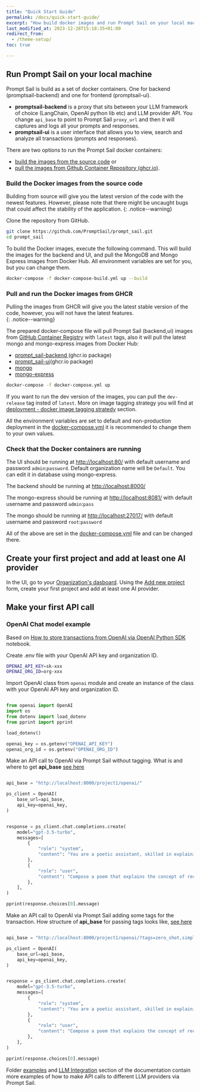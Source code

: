 ```yaml
---
title: "Quick Start Guide"
permalink: /docs/quick-start-guide/
excerpt: "How build docker images and run Prompt Sail on your local machine and make your first API call."
last_modified_at: 2023-12-28T15:18:35+01:00
redirect_from:
  - /theme-setup/
toc: true

---
```





## Run Prompt Sail on your local machine

Prompt Sail is build as a set of docker containers. One for backend (promptsail-backend) and one for frontend (promptsail-ui).

- **promptsail-backend** is a proxy that sits between your LLM framework of choice (LangChain, OpenAI python lib etc) and LLM provider API. You change `api_base` to point to Prompt Sail `proxy_url` and then it will captures and logs all your prompts and responses. 
- **promptsail-ui** is a user interface that allows you to view, search and analyze all transactions (prompts and responses).


There are two options to run the Prompt Sail docker containers: 
* [build the images from the source code](#build-the-docker-images-from-the-source-code) or 
* [pull the images from Github Container Repository (ghcr.io)](#pull-and-run-the-docker-images-from-ghcr).



### Build the Docker images from the source code


Building from source will give you the latest version of the code with the newest features. However, please note that there might be uncaught bugs that could affect the stability of the application.
{: .notice--warning}


Clone the repository from GitHub.

```bash
git clone https://github.com/PromptSail/prompt_sail.git
cd prompt_sail
``` 

To build the Docker images, execute the following command. This will build the images for the backend and UI, and pull the MongoDB and Mongo Express images from Docker Hub.
All environment variables are set for you, but you can change them. 
```bash
docker-compose -f docker-compose-build.yml up --build
```


### Pull and run the Docker images from GHCR

Pulling the images from GHCR will give you the latest stable version of the code, however, you will not have the latest features.  
{: .notice--warning}



The prepared docker-compose file will pull Prompt Sail (backend,ui) images from [GitHub Container Registry](https://github.com/orgs/PromptSail/packages?repo_name=prompt_sail) with `latest` tags, also it will pull the latest mongo and mongo-express images from Docker Hub:

* [prompt_sail-backend ](https://github.com/PromptSail/prompt_sail/pkgs/container/promptsail-backend)(ghcr.io package)
* [prompt_sail-ui](https://github.com/PromptSail/prompt_sail/pkgs/container/promptsail-ui)(ghcr.io package)
* [mongo](https://hub.docker.com/_/mongo)
* [mongo-express](https://hub.docker.com/_/mongo-express)

```bash
docker-compose -f docker-compose.yml up
``` 

If you want to run the dev version of the images, you can pull the `dev-release` tag insted of `latest`. More on image tagging strategy you will find at [deployment - docker image tagging stratedy](/docs/image-tagging-strategy/) section.


All the environment variables are set to default and non-production deployment in the [docker-compose.yml](https://github.com/PromptSail/prompt_sail/blob/main/docker-compose.yml) it is recommended to change them to your own values. 



### Check that the Docker containers are running


The UI should be running at [http://localhost:80/](http://localhost:80/) with default username and password `admin`:`password`. Default organization name will be `Default`. You can edit it in database using mongo-express.

The backend should be running at [http://localhost:8000/](http://localhost:8000/)

The mongo-express should be running at [http://localhost:8081/](http://localhost:8081/) with default username and password `admin`:`pass`

The mongo should be running at [http://localhost:27017/](http://localhost:27017/) with default username and password `root`:`password`

All of the above are set in the [docker-compose.yml](https://github.com/PromptSail/prompt_sail/blob/main/docker-compose.yml) file and can be changed there.

## Create your first project and add at least one AI provider

In the UI, go to your [Organization's dasboard](https://promptsail.github.io/prompt_sail/docs/organization-dashboard/). Using the [Add new project](https://promptsail.github.io/prompt_sail/docs/how-to-setup-llm-proxy-project/) form, create your first project and add at least one AI provider. 

## Make your first API call

### OpenAI Chat model example

Based on [How to store transactions from OpenAI via OpenAI Python SDK](https://github.com/PromptSail/prompt_sail/blob/examples/examples/openai_sdk_openai.ipynb) notebook.


Create .env file with your OpenAI API key and organization ID.

```bash
OPENAI_API_KEY=sk-xxx
OPENAI_ORG_ID=org-xxx
```

Import OpenAI class from `openai` module and create an instance of the class with your OpenAI API key and organization ID.



```python 

from openai import OpenAI
import os
from dotenv import load_dotenv
from pprint import pprint

load_dotenv()

openai_key = os.getenv("OPENAI_API_KEY")
openai_org_id = os.getenv("OPENAI_ORG_ID")
```

Make an API call to OpenAI via Prompt Sail without tagging. 
What is and where to get **api_base** [see here](https://promptsail.github.io/prompt_sail/docs/storing-transactions/)

```python

api_base = "http://localhost:8000/project1/openai/"

ps_client = OpenAI(
    base_url=api_base,
    api_key=openai_key,
)


response = ps_client.chat.completions.create(
    model="gpt-3.5-turbo",
    messages=[
        {
            "role": "system",
            "content": "You are a poetic assistant, skilled in explaining complex programming concepts with creative flair.",
        },
        {
            "role": "user",
            "content": "Compose a poem that explains the concept of recursion in programming.",
        },
    ],
)

pprint(response.choices[0].message)

```


Make an API call to OpenAI via Prompt Sail adding some tags for the transaction. 
How structure of **api_base** for passing tags looks like, [see here](https://promptsail.github.io/prompt_sail/docs/storing-transactions/)

```python

api_base = "http://localhost:8000/project1/openai/?tags=zero_shot,simple_prompt,dev1,poc&target_path="

ps_client = OpenAI(
    base_url=api_base,
    api_key=openai_key,
)


response = ps_client.chat.completions.create(
    model="gpt-3.5-turbo",
    messages=[
        {
            "role": "system",
            "content": "You are a poetic assistant, skilled in explaining complex programming concepts with creative flair.",
        },
        {
            "role": "user",
            "content": "Compose a poem that explains the concept of recursion in programming.",
        },
    ],
)

pprint(response.choices[0].message)

```

Folder [examples](https://github.com/PromptSail/prompt_sail/tree/docs/examples) and [LLM Integration](/docs/llm-integrations/) section of the documentation contain more examples of how to make API calls to different LLM providers via Prompt Sail.